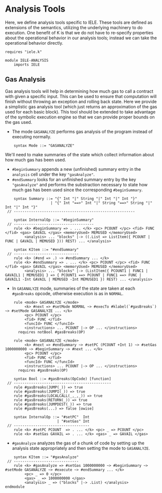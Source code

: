 Analysis Tools
==============

Here, we define analysis tools specific to IELE.
These tools are defined as extensions of the semantics, utilizing the underlying machinery to do execution.
One benefit of K is that we do not have to re-specify properties about the operational behavior in our analysis tools; instead we can take the operational behavior directly.

```{.k .uiuck .rvk}
requires "iele.k"

module IELE-ANALYSIS
    imports IELE
```

Gas Analysis
------------

Gas analysis tools will help in determining how much gas to call a contract with given a specific input.
This can be used to ensure that computation will finish without throwing an exception and rolling back state.
Here we provide a simplistic gas analysis tool (which just returns an approximation of the gas used for each basic block).
This tool should be extended to take advantage of the symbolic execution engine so that we can provide proper bounds on the gas used.

-   The mode `GASANALYZE` performs gas analysis of the program instead of executing normally.

```{.k .uiuck .rvk}
    syntax Mode ::= "GASANALYZE"
```

We'll need to make summaries of the state which collect information about how much gas has been used.

-   `#beginSummary` appends a new (unfinished) summary entry in the `analysis` cell under the key `"gasAnalyze"`.
-   `#endSummary` looks for an unfinished summary entry by the key `"gasAnalyze"` and performs the substraction necessary to state how much gas has been used since the corresponding `#beginSummary`.

```{.k .uiuck .rvk}
    syntax Summary ::= "{" Int "|" String "|" Int "|" Int "}"
                     | "{" Int "==>" Int "|" String "==>" String "|" Int "|" Int "}"
 // --------------------------------------------------------

    syntax InternalOp ::= "#beginSummary"
 // -------------------------------------
    rule <k> #beginSummary => . ... </k> <pc> PCOUNT </pc> <fid> FUNC </fid> <gas> GAVAIL </gas> <memoryUsed> MEMUSED </memoryUsed>
         <analysis> ... "blocks" |-> ((.List => ListItem({ PCOUNT | FUNC | GAVAIL | MEMUSED })) REST) ... </analysis>

    syntax KItem ::= "#endSummary"
 // ------------------------------
    rule <k> (#end => .) ~> #endSummary ... </k>
    rule <k> #endSummary => . ... </k> <pc> PCOUNT </pc> <fid> FUNC </fid> <gas> GAVAIL </gas> <memoryUsed> MEMUSED </memoryUsed>
         <analysis> ... "blocks" |-> (ListItem({ PCOUNT1 | FUNC1 | GAVAIL1 | MEMUSED1 } => { PCOUNT1 ==> PCOUNT | FUNC1 ==> FUNC | GAVAIL1 -Int GAVAIL | MEMUSED -Int MEMUSED1 }) REST) ... </analysis>
```

-   In `GASANALYZE` mode, summaries of the state are taken at each `#gasBreaks` opcode, otherwise execution is as in `NORMAL`.

```{.k .uiuck .rvk}
    rule <mode> GASANALYZE </mode>
         <k> #next => #setMode NORMAL ~> #execTo #klabel(`#gasBreaks`) ~> #setMode GASANALYZE ... </k>
         <pc> PCOUNT </pc>
         <fid> FUNC </fid>
         <funcId> FUNC </funcId>
         <instructions> ... PCOUNT |-> OP ... </instructions>
      requires notBool #gasBreaks(OP)

    rule <mode> GASANALYZE </mode>
         <k> #next => #endSummary ~> #setPC (PCOUNT +Int 1) ~> #setGas 1000000000 ~> #beginSummary ~> #next ... </k>
         <pc> PCOUNT </pc>
         <fid> FUNC </fid>
         <funcId> FUNC </funcId>
         <instructions> ... PCOUNT |-> OP ... </instructions>
      requires #gasBreaks(OP)

    syntax Bool ::= #gasBreaks(OpCode) [function]
 // ---------------------------------------------
    rule #gasBreaks(JUMP(_)) => true
    rule #gasBreaks(JUMPI(_)) => true
    rule #gasBreaks(LOCALCALL(_,_,_)) => true
    rule #gasBreaks(RETURN(_)) => true
    rule #gasBreaks(JUMPDEST(_)) => true
    rule #gasBreaks(...) => false [owise]

    syntax InternalOp ::= "#setPC"  Int
                        | "#setGas" Int
 // -----------------------------------
    rule <k> #setPC PCOUNT  => . ... </k> <pc> _ => PCOUNT </pc>
    rule <k> #setGas GAVAIL => . ... </k> <gas> _ => GAVAIL </gas>
```

-   `#gasAnalyze` analyzes the gas of a chunk of code by setting up the analysis state appropriately and then setting the mode to `GASANALYZE`.

```{.k .uiuck .rvk}
    syntax KItem ::= "#gasAnalyze"
 // ------------------------------
    rule <k> #gasAnalyze => #setGas 1000000000 ~> #beginSummary ~> #setMode GASANALYZE ~> #execute ~> #endSummary ... </k>
         <pc> _ => 0 </pc>
         <gas> _ => 1000000000 </gas>
         <analysis> _ => ("blocks" |-> .List) </analysis>
endmodule
```
